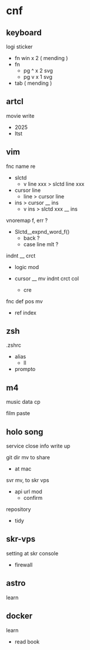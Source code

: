 
# cnf


## keyboard

logi sticker
- fn win x 2 ( mending )
- fn
  - pg ^ x 2 svg
  - pg v x 1 svg
- tab ( mending )


## artcl

movie write
- 2025
- ltst


## vim

fnc name re
- slctd
  - v line xxx > slctd line xxx
- cursor line
  - line > cursor line
- ins > cursor __ ins
  - v ins > slctd xxx __ ins


vnoremap f, err ?
- Slctd__expnd_word_f()
  - back ?
  - case line mlt ?

indnt __ crct
- logic mod

- cursor __ mv indnt crct col
  - cre


fnc def pos mv
- ref index


## zsh

.zshrc
- alias
  - ll
- prompto


## m4

music data cp

film paste


## holo song

service close info write up


git dir mv to share
- at mac


svr mv, to skr vps
- api url mod
  - confirm


repository
- tidy


## skr-vps

setting at skr console
- firewall


## astro

learn


## docker

learn
- read book


